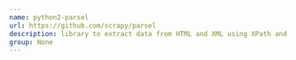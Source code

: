 ```yaml
---
name: python2-parsel
url: https://github.com/scrapy/parsel
description: library to extract data from HTML and XML using XPath and CSS selectors. URL : https://github.com/scrapy/parsel Groups : None
group: None
---
```

